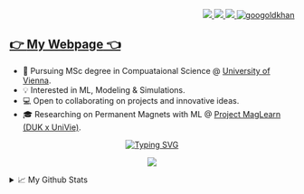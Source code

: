 <!-- Links top right --> 
<p align="right">
  <a href="https://wagerc97.github.io/">
      <img src="https://img.shields.io/badge/Webpage-red?style=3D-square&logo=replit&logoColor=black">
  </a>   
  <a href="https://www.kaggle.com/wagerc97">
      <img src="https://img.shields.io/badge/Kaggle-gray?style=3D-square&logo=Kaggle">
  </a>
  <a href="https://www.linkedin.com/in/clemens-wager/?locale=en_US">
      <img src="https://img.shields.io/badge/Linkedin-blue?style=3D-square&logo=linkedin">
  </a>
    <a href="https://pypi.org/user/wagerc97/">
        <img src="https://komarev.com/ghpvc/?username=wagerc97&label=Visitors&color=0e75b6&style=3D" alt="googoldkhan" />
    </a>
</p>

## [👉 **My Webpage** 👈](https://wagerc97.github.io/) 

* 📖 Pursuing MSc degree in Compuataional Science @ [University of Vienna](https://studieren.univie.ac.at/en/degree-programmes/master-programmes/computational-science-master/).  <br>
* 💡 Interested in ML, Modeling & Simulations.    <br>
* 💻 Open to collaborating on projects and innovative ideas.  <br>
* 🎓 Researching on Permanent Magnets with ML @ [Project MagLearn (DUK x UniVie)](https://www.donau-uni.ac.at/en/university/faculties/education-arts-architecture/departments/integrated-sensor-systems/centers/modelling-and-simulation/projects/maglearn.html).  <br>


<!-- text typing -->
<p align="center">
    <a href="https://git.io/typing-svg">
        <img src="https://readme-typing-svg.demolab.com?font=Fira+Code&size=18&duration=2100&pause=5&color=2A93CA&background=D8D8D800&center=true&vCenter=true&multiline=true&width=440&height=105&lines=Clemens+Wager;Computational+Science+%F0%9F%8E%93;ML+%7C+Simulation+%7C+Automation;.+++++.+++++.+++++.++++++%F0%9F%92%A1" alt="Typing SVG" />
    </a>
</p>


<!-- Stats -->
<p align="center">
  <a href="https://github.com/wagerc97">
    <img src="https://github-stats-alpha.vercel.app/api?username=wagerc97&cc=22272e&tc=37BCF6&ic=fff&bc=0000">
  </a>
</p>


<!-- Detailed stats -->
<details>
<summary>📈 My Github Stats</summary>
  
![](http://github-profile-summary-cards.vercel.app/api/cards/profile-details?username=wagerc97&theme=nord_bright)
![](http://github-profile-summary-cards.vercel.app/api/cards/repos-per-language?username=wagerc97&theme=nord_bright)
![](http://github-profile-summary-cards.vercel.app/api/cards/most-commit-language?username=wagerc97&theme=nord_bright)

</details>
